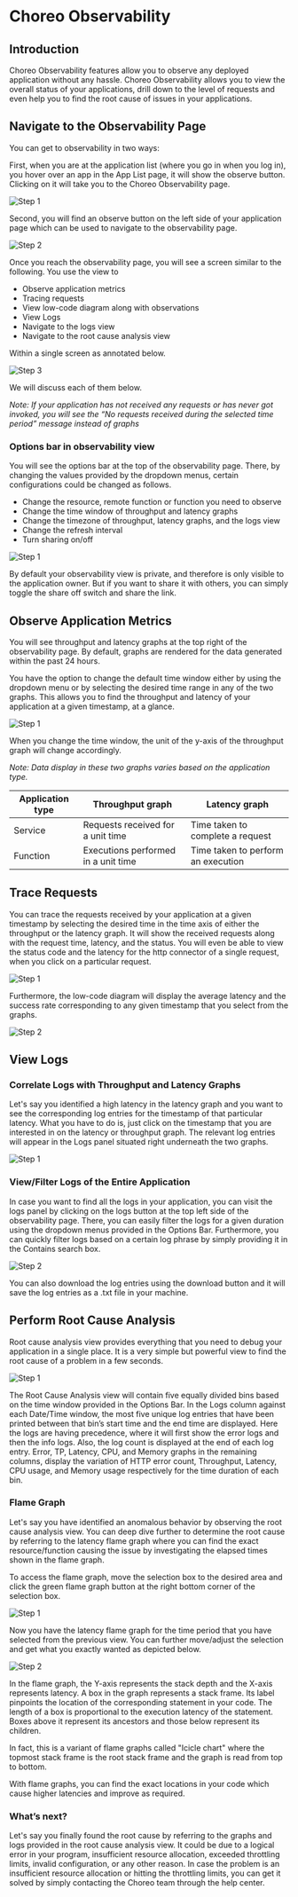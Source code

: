 # Choreo Observability

## Introduction

Choreo Observability features allow you to observe any deployed application without any hassle. Choreo Observability allows you to view the overall status of your applications, drill down to the level of requests and even help you to find the root cause of issues in your applications.

## Navigate to the Observability Page

You can get to observability in two ways:

First, when you are at the application list (where you go in when you log in), you hover over an app in the App List page, it will show the observe button. Clicking on it will take you to the Choreo Observability page.


<img :src="$withBase('(/assets/img//observability/image6.png')" alt="Step 1" />

Second, you will find an observe button on the left side of your application page which can be used to navigate to the observability page.

<img :src="$withBase('/assets/img//observability/image4.png')" alt="Step 2" />

Once you reach the observability page, you will see a screen similar to the following. You use the view to

- Observe application metrics  
- Tracing requests  
- View low-code diagram along with observations
- View Logs  
- Navigate to the logs view  
- Navigate to the root cause analysis view  

Within a single screen as annotated below.

<img :src="$withBase('/assets/img//observability/image5.png')" alt="Step 3" />

We will discuss each of them below. 

*Note: If your application has not received any requests or has never got invoked, you will see the “No requests received during the selected time period” message instead of graphs*

### Options bar in observability view

You will see the options bar at the top of the observability page. There, by changing the values provided by the dropdown menus, certain configurations could be changed as follows.

- Change the resource, remote function or function you need to observe
- Change the time window of throughput and latency graphs  
- Change the timezone of throughput, latency graphs, and the logs view
- Change the refresh interval  
- Turn sharing on/off  

 <img :src="$withBase('/assets/img//observability/image1.png')" alt="Step 1" />

By default your observability view is private, and therefore is only visible to the application owner. But if you want to share it with others, you can simply toggle the share off switch and share the link.

## Observe Application Metrics

You will see throughput and latency graphs at the top right of the observability page. By default, graphs are rendered for the data generated within the past 24 hours. 

You have the option to change the default time window either by using the dropdown menu or by selecting the desired time range in any of the two graphs. This allows you to find the throughput and latency of your application at a given timestamp, at a glance.

<img :src="$withBase('/assets/img//observability/image8.gif')" alt="Step 1" />

When you change the time window, the unit of the y-axis of the throughput graph will change accordingly.

*Note: Data display in these two graphs varies based on the application type.*

| Application type | Throughput graph                    | Latency graph                      |
|------------------|-------------------------------------|------------------------------------|
| Service          | Requests received for a unit time   | Time taken to complete a request   |
| Function         | Executions performed in a unit time | Time taken to perform an execution |

## Trace Requests

You can trace the requests received by your application at a given timestamp by selecting the desired time in the time axis of either the throughput or the latency graph. It will show the received requests along with the request time, latency, and the status. You will even be able to view the status code and the latency for the http connector of a single request, when you click on a particular request.

<img :src="$withBase('/assets/img//observability/image7.gif')" alt="Step 1" />

Furthermore, the low-code diagram will display the average latency and the success rate corresponding to any given timestamp that you select from the graphs.

<img :src="$withBase('/assets/img//observability/image2.png')" alt="Step 2" />

## View Logs

### Correlate Logs with Throughput and Latency Graphs

Let's say you identified a high latency in the latency graph and you want to see the corresponding log entries for the timestamp of that particular latency. What you have to do is, just click on the timestamp that you are interested in on the latency or throughput graph. The relevant log entries will appear in the Logs panel situated right underneath the two graphs.

<img :src="$withBase('/assets/img//observability/image11.png')" alt="Step 1" />

### View/Filter Logs of the Entire Application

In case you want to find all the logs in your application, you can visit the logs panel by clicking on the logs button at the top left side of the observability page. There, you can easily filter the logs for a given duration using the dropdown menus provided in the Options Bar. Furthermore, you can quickly filter logs based on a certain log phrase by simply providing it in the Contains search box.

<img :src="$withBase('/assets/img//observability/image13.png')" alt="Step 2" />

You can also download the log entries using the download button and it will save the log entries as a .txt file in your machine.

## Perform Root Cause Analysis

Root cause analysis view provides everything that you need to debug your application in a single place. It is a very simple but powerful view to find the root cause of a problem in a few seconds. 

<img :src="$withBase('/assets/img//observability/image12.png')" alt="Step 1" />

The Root Cause Analysis view will contain five equally divided bins based on the time window provided in the Options Bar. In the Logs column against each Date/Time window, the most five unique log entries that have been printed between that bin’s start time and the end time are displayed. Here the logs are having precedence, where it will first show the error logs and then the info logs. Also, the log count is displayed at the end of each log entry. Error, TP, Latency, CPU, and Memory graphs in the remaining columns, display the variation of HTTP error count, Throughput, Latency, CPU usage, and Memory usage respectively for the time duration of each bin.

### Flame Graph

Let's say you have identified an anomalous behavior by observing the root cause analysis view. You can deep dive further to determine the root cause by referring to the latency flame graph where you can find the exact resource/function causing the issue by investigating the elapsed times shown in the flame graph.

To access the flame graph, move the selection box to the desired area and click the green flame graph button at the right bottom corner of the selection box.

<img :src="$withBase('/assets/img//observability/image3.gif')" alt="Step 1" />

Now you have the latency flame graph for the time period that you have selected from the previous view. You can further move/adjust the selection and get what you exactly wanted as depicted below.

<img :src="$withBase('/assets/img//observability/image10.gif')" alt="Step 2" />

In the flame graph, the Y-axis represents the stack depth and the X-axis represents latency. A box in the graph represents a stack frame. Its label pinpoints the location of the corresponding statement in your code. The length of a box is proportional to the execution latency of the statement. Boxes above it represent its ancestors and those below represent its children.

In fact, this is a variant of flame graphs called "Icicle chart" where the topmost stack frame is the root stack frame and the graph is read from top to bottom.

With flame graphs, you can find the exact locations in your code which cause higher latencies and improve as required.

### What’s next?

Let's say you finally found the root cause by referring to the graphs and logs provided in the root cause analysis view. It could be due to a logical error in your program, insufficient resource allocation, exceeded throttling limits, invalid configuration, or any other reason.
In case the problem is an insufficient resource allocation or hitting the throttling limits, you can get it solved by simply contacting the Choreo team through the help center.

